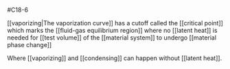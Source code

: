 #C18-6 

[[vaporizing|The vaporization curve]] has a cutoff called the [[critical point]] which marks the [[fluid-gas equilibrium region]] where no [[latent heat]] is needed for [[test volume]] of the [[material system]] to undergo [[material phase change]]

Where [[vaporizing]] and [[condensing]] can happen without [[latent heat]].